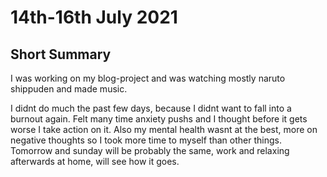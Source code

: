 # 14th-16th July 2021

## Short Summary

I was working on my blog-project and was watching mostly naruto shippuden and made music.

I didnt do much the past few days, because I didnt want to fall into a burnout again. Felt many time anxiety pushs and I thought before it gets worse I take action on it. Also my mental health wasnt at the best, more on negative thoughts so I took more time to myself than other things. Tomorrow and sunday will be probably the same, work and relaxing afterwards at home, will see how it goes.
